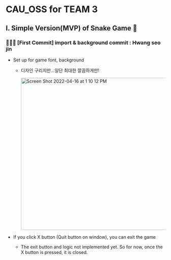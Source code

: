 # CAU_OSS for TEAM 3

## I. Simple Version(MVP) of Snake Game 🐍

### 👩🏻‍💻 [First Commit] import & background commit : Hwang seo jin

- Set up for game font, background
  
  - 디자인 구리지만...일단 최대한 깔끔하게만!      



    <img width="479" alt="Screen Shot 2022-04-16 at 1 10 12 PM" src="https://user-images.githubusercontent.com/63195670/163660882-4f0a2def-5687-463a-bfe2-c5be1838c2f7.png">      

- If you click X button (Quit button on window), you can exit the game

  - The exit button and logic not implemented yet. So for now, once the X button is pressed, it is closed.

